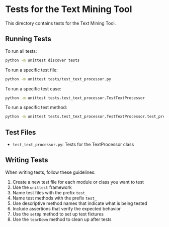 # Tests for the Text Mining Tool

This directory contains tests for the Text Mining Tool.

## Running Tests

To run all tests:

```bash
python -m unittest discover tests
```

To run a specific test file:

```bash
python -m unittest tests/test_text_processor.py
```

To run a specific test case:

```bash
python -m unittest tests.test_text_processor.TestTextProcessor
```

To run a specific test method:

```bash
python -m unittest tests.test_text_processor.TestTextProcessor.test_preprocess_text
```

## Test Files

- `test_text_processor.py`: Tests for the TextProcessor class

## Writing Tests

When writing tests, follow these guidelines:

1. Create a new test file for each module or class you want to test
2. Use the `unittest` framework
3. Name test files with the prefix `test_`
4. Name test methods with the prefix `test_`
5. Use descriptive method names that indicate what is being tested
6. Include assertions that verify the expected behavior
7. Use the `setUp` method to set up test fixtures
8. Use the `tearDown` method to clean up after tests 